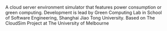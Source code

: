 A cloud server environment simulator that features power consumption or green computing.
Development is lead by Green Computing Lab in School of Software Engineering, Shanghai Jiao Tong University.
Based on The CloudSim Project at The University of Melbourne